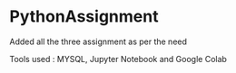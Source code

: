# PythonAssignment

Added all the three assignment as per the need

Tools used : MYSQL, Jupyter Notebook and Google Colab
